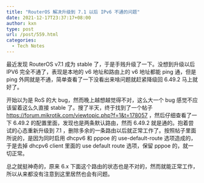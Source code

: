 ```yaml
---
title: "RouterOS 解决升级到 7.1 以后 IPv6 不通的问题"
date: 2021-12-17T23:37:17+08:00
author: kxn
type: post
url: /post/559.html
categories:
  - Tech Notes
---
```


最近发现 RouterOS v7.1 成为 stable 了，于是手贱升级了一下。没想到升级以后 IPV6 完全不通了，表现是本地的 v6 地址和路由上的 v6 地址都能 ping 通，但是 ping 外网就是不通，简单查看了一下没看出来啥问题就赶紧降级回 6.49.2 马上就好了。

开始以为是 RoS 的大 bug，然而晚上越想越觉得不对，这么大一个 bug 感觉不应该留着这么久直接 stable 了。搜了半天，终于找到了一个帖子 https://forum.mikrotik.com/viewtopic.php?f=1&t=178057 ，然后仔细查看了一下 6.49.2 的配置里面，发现也是两条默认路由，然而 6.49.2 就是通的。抱着尝试的心态重新升级到 7.1 ，删除多余的一条路由以后就正常工作了。按照帖子里面所说的，是因为同时启用 dhcpv6 和 pppoe 的 use-default-route 选项造成的，于是去掉 dhcpv6 client 里面的 use default route 选项，保留 pppoe 的，就一切正常。

总之就挺神奇的，原来 6.x 下面这个路由的状态也是不对的，然而就能正常工作，所以从来都没有注意到这里居然也会有问题。
